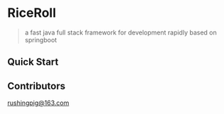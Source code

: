 # RiceRoll
> a fast java full stack framework for development rapidly based on springboot

## Quick Start

## Contributors

rushingpig@163.com